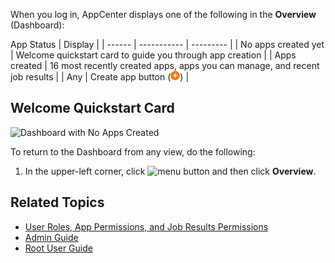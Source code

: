 When you log in, AppCenter displays one of the following in the **Overview** (Dashboard):

 App Status          |  Display    |
| ------             | -----------         |  ---------  |
| No apps created yet |  Welcome quickstart card to guide you through app creation       |
| Apps created |  16 most recently created apps, apps you can manage, and recent job results       |
| Any                 | Create app button (![add button](/user-guide/images/add-orange.png))       |


## Welcome Quickstart Card

![Dashboard with No Apps Created](images/overview-no-apps.png) 

To return to the Dashboard from any view, do the following:

1. In the upper-left corner, click ![menu button](images/menu-button.png) and then click **Overview**.

## Related Topics
* [User Roles, App Permissions, and Job Results Permissions](/user-guide/app-permission-user-role.md)
* [Admin Guide](../admin-guide/index.md)
* [Root User Guide](../root-user-guide/index.md)
